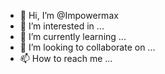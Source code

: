 - 👋 Hi, I’m @Impowermax
- 👀 I’m interested in ...
- 🌱 I’m currently learning ...
- 💞️ I’m looking to collaborate on ...
- 📫 How to reach me ...

<!---
Impowermax/Impowermax is a ✨ special ✨ repository because its `README.md` (this file) appears on your GitHub profile.
You can click the Preview link to take a look at your changes.
--->
